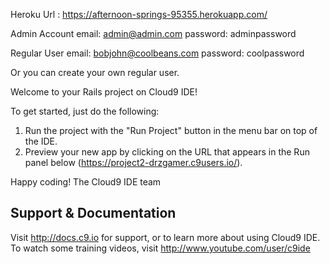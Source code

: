 

Heroku Url : https://afternoon-springs-95355.herokuapp.com/

Admin Account 
email: admin@admin.com
password: adminpassword

Regular User
email: bobjohn@coolbeans.com
password: coolpassword

Or you can create your own regular user.



Welcome to your Rails project on Cloud9 IDE!

To get started, just do the following:

1. Run the project with the "Run Project" button in the menu bar on top of the IDE.
2. Preview your new app by clicking on the URL that appears in the Run panel below (https://project2-drzgamer.c9users.io/).

Happy coding!
The Cloud9 IDE team


## Support & Documentation

Visit http://docs.c9.io for support, or to learn more about using Cloud9 IDE. 
To watch some training videos, visit http://www.youtube.com/user/c9ide

